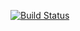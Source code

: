 [![Build Status](https://travis-ci.org/wayou/wayou.github.io.svg)](https://travis-ci.org/wayou/wayou.github.io)
